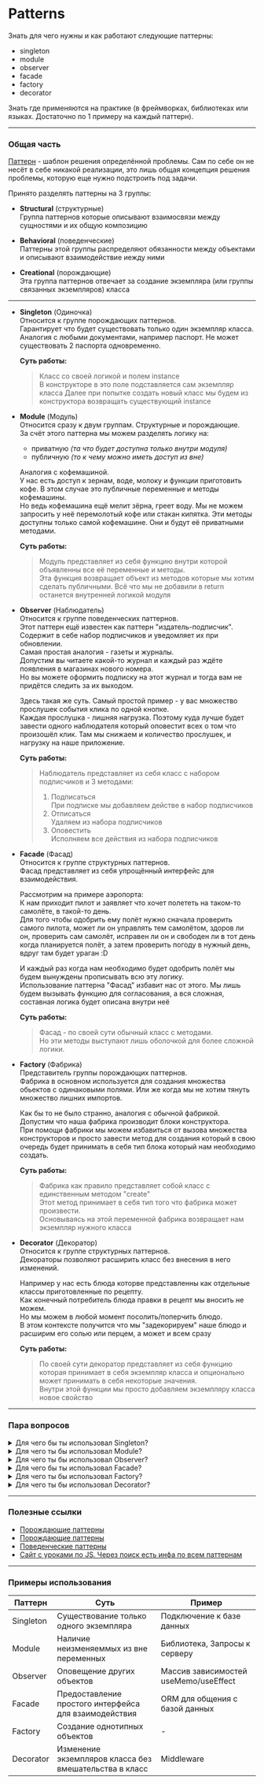 # Patterns

Знать для чего нужны и как работают следующие паттерны:

- singleton
- module
- observer
- facade
- factory
- decorator
  
Знать где применяются на практике (в фреймворках, библиотеках или языках. Достаточно по 1 примеру на каждый паттерн).

---
### Общая часть

<u>Паттерн</u> - шаблон решения определённой проблемы. Сам по себе он не несёт в себе никакой реализации, это лишь общая концепция решения проблемы, которую еще нужно подстроить под задачи.  

Принято разделять паттерны на 3 группы:
- **Structural** (структурные)  
  Группа паттернов которые описывают взаимосвязи между сущностями и их общую композицию

- **Behavioral** (поведенческие)  
  Паттерны этой группы распределяют обязанности между объектами и описывают взаимодействие иежду ними

- **Creational** (порождающие)  
  Эта группа паттернов отвечает за создание экземпляра (или группы связанных экземпляров) класса

---

- **Singleton** (Одиночка)  
  Относится к группе порождающих паттернов.  
  Гарантирует что будет существовать только один экземпляр класса.  
  Аналогия с любыми документами, например паспорт. Не может существовать 2 паспорта одновременно.  

  **Суть работы:**  
  > Класс со своей логикой и полем instance  
  > В конструкторе в это поле подставляется сам экземпляр класса
  > Далее при попытке создать новый класс мы будем из конструктора возвращать существующий instance

- **Module** (Модуль)  
  Относится сразу к двум группам. Структурные и порождающие.  
  За счёт этого паттерна мы можем разделять логику на:  
  - приватную *(та что будет доступна только внутри модуля)*  
  - публичную *(то к чему можно иметь доступ из вне)*

  Аналогия с кофемашиной.  
  У нас есть доступ к зернам, воде, молоку и функции приготовить кофе. В этом случае это публичные переменные и методы кофемашины.  
  Но ведь кофемашина ещё мелит зёрна, греет воду. Мы не можем запросить у неё перемолотый кофе или стакан кипятка. Эти методы доступны только самой кофемашине. Они и будут её приватными методами.

  **Суть работы:**
  > Модуль представляет из себя функцию внутри которой объявленны все её переменные и методы.  
  > Эта функция возвращает объект из методов которые мы хотим сделать публичными.
  > Всё что мы не добавили в return останется внутренней логикой модуля


- **Observer** (Наблюдатель)  
  Относится к группе поведенческих паттернов.  
  Этот паттерн ещё известен как паттерн "издатель-подписчик". Содержит в себе набор подписчиков и уведомляет их при обновлении.  
  Самая простая аналогия - газеты и журналы.  
  Допустим вы читаете какой-то журнал и каждый раз ждёте появления в магазинах нового номера.  
  Но вы можете оформить подписку на этот журнал и тогда вам не придётся следить за их выходом.

  Здесь такая же суть. Самый простой пример - у вас множество прослушек события клика по одной кнопке.  
  Каждая прослушка - лишняя нагрузка.  Поэтому куда лучше будет завести одного наблюдателя который оповестит всех о том что произошёл клик. Там мы снижаем и количество прослушек, и нагрузку на наше приложение.

  **Суть работы:**
  > Наблюдатель представляет из себя класс с набором подписчиков и 3 методами:  
  > 1. Подписаться  
  >   При подписке мы добавляем действе в набор подписчиков
  > 2. Отписаться  
  >   Удаляем из набора подписчиков
  > 3. Оповестить  
  >   Исполняем все действия из набора подписчиков

- **Facade** (Фасад)  
  Относится к группе структурных паттернов.  
  Фасад представляет из себя упрощённый интерфейс для взаимодействия.  
  
  Рассмотрим на примере аэропорта:  
  К нам приходит пилот и заявляет что хочет полететь на таком-то самолёте, в такой-то день.  
  Для того чтобы одобрить ему полёт нужно сначала проверить самого пилота, может ли он управлять тем самолётом, здоров ли он, проверить сам самолёт, исправен ли он и свободен ли в тот день когда планируется полёт, а затем проверить погоду в нужный день, вдруг там будет ураган :D  
  
  И каждый раз когда нам необходимо будет одобрить полёт мы будем вынуждены прописывать всю эту логику.  
  Использование паттерна "Фасад" избавит нас от этого. Мы лишь будем вызывать функцию для согласования, а вся сложная, составная логика будет описана внутри неё

  **Суть работы:**
  > Фасад - по своей сути обычный класс с методами.  
  > Но эти методы выступают лишь оболочкой для более сложной логики.


- **Factory** (Фабрика)  
  Представитель группы порождающих паттернов.  
  Фабрика в основном используется для создания множества обьектов с одинаковыми полями. Или же когда мы не хотим тянуть множество лишних импортов.

  Как бы то не было странно, аналогия с обычной фабрикой.  
  Допустим что наша фабрика производит блоки конструктора.  
  При помощи фабрики мы можем избавиться от вызова множества конструкторов и просто завести метод для создания который в свою очередь будет принимать в себя тип блока который нам необходимо создать.  

  **Суть работы:**
  > Фабрика как правило представляет собой класс с единственным методом "create"  
  > Этот метод принимает в себя тип того что фабрика может произвести.  
  > Основываясь на этой переменной фабрика возвращает нам экземпляр нужного класса  


- **Decorator** (Декоратор)  
  Относится к группе структурных паттернов.  
  Декораторы позволяют расширить класс без внесения в него изменений.  

  Например у нас есть блюда которве представленны как отдельные классы приготовленные по рецепту.  
  Как конечный потребитель блюда правки в рецепт мы вносить не можем.  
  Но мы можем в любой момент посолить/поперчить блюдо.  
  В этом контексте получится что мы "задекорируем" наше блюдо и расширим его солью или перцем, а может и всем сразу

  **Суть работы:**
  > По своей сути декоратор представляет из себя функцию которая принимает в себя экземпляр класса и опционально может принимать в себя некоторые значения.  
  > Внутри этой функции мы просто добавляем экземпляру класса новое свойство

---
### Пара вопросов

<details>
  <summary>Для чего бы ты использовал Singleton?</summary>
  Там где мне необходим только 1 экземпляр класса.

  Допустим какое-нибудь подключение (к бд или серверу) чтобы не плодить множество подключений.  
  Или же стейт когда нужен 1 источник данных
</details>

<details>
  <summary>Для чего ты бы использовал Module?</summary>
  Для создания логического блока с неизменными из вне переменными и интерфейса для работы с этими переменными.

  Самый простой пример - счётчик.  
  Чтобы случайно не затереть значение счётчика мы объявим его внутри модуля.  
  А далее будем пользоваться методами для его изменения и получения не имея при этом прямого доступа к переменной.
</details>

<details>
  <summary>Для чего ты бы использовал Observer?</summary>
  Для прослушки события и связи двух или более объектов.  

  Допустим у нас есть переменная мы отрисовываем её значение.  
  А так же при изменении отправляем уведомление о том что значение изменилось.  
  В этом случае Observer будет следить за значением и когда оно изменится сообщать об этом объектам которые зависят от этой переменной.  
  В данном случае послее изменения произойдёт перерендер и отправка уведомления.  
  А прослушка будет всего одна.
</details>

<details>
  <summary>Для чего бы ты использовал Facade?</summary>
  Там где стоит упростить логику для того чтобы ей пользоваться. 
  
  Вместо того чтобы самим писать запросы на SQL мы пользуемся ORM которая представляет из себя фасад с набором методов. За счёт которых мы можем работать с БД.
</details>

<details>
  <summary>Для чего ты бы использовал Factory?</summary>
  Там где необходимо создавать множество однотипных объектов.

  Чтобы не путаться и не нагружать код большим количеством конструкторов можно просто вызывать метод Фабрики которая будет получать тип объекта или же другие переменные и решать объект какого типа нужно создать. 
</details>

<details>
  <summary>Для чего ты бы использовал Decorator?</summary>
  Там где необходимо преобразовать объект без вмешательства в исходный класс.  

  В качестве декораторов могут выступать различные Middleware которые к примеру проверяют наличие токена в запросе который требует авторизации.  
  Или же наоборот добавлять токен к запросу используя декоратор.  
</details>

---  
### Полезные ссылки

- [Порождающие паттерны](https://academy.mediasoft.team/article/porozhdayushie-patterny-proektirovaniya-dlya-kakikh-zadach-nuzhny-vidy-i-primery-realizacii/)  
- [Порождающие паттерны](https://academy.mediasoft.team/article/porozhdayushie-patterny-proektirovaniya-dlya-kakikh-zadach-nuzhny-vidy-i-primery-realizacii/)  
- [Поведенческие паттерны](https://academy.mediasoft.team/article/povedencheskie-patterny-proektirovaniya-dlya-kakikh-zadach-nuzhny-vidy-i-primery-realizacii/)  
- [Сайт с уроками по JS. Через поиск есть инфа по всем паттернам](https://monsterlessons.com/)  

---
### Примеры использования

| Паттерн | Суть | Пример |
|---------|------|--------|
| Singleton | Существование только одного экземпляра | Подключение к базе данных |
| Module | Наличие неизменяеммых из вне переменных | Библиотека, Запросы к серверу |
| Observer | Оповещение других объектов | Массив зависимостей useMemo/useEffect |
| Facade | Предоставление простого интерфейса для взаимодействия | ORM для общения с базой данных |
| Factory | Создание однотипных объектов | - |
| Decorator | Изменение экземпляров класса без вмешательства в класс | Middleware |